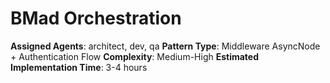 # BMad Orchestration
**Assigned Agents**: architect, dev, qa
**Pattern Type**: Middleware AsyncNode + Authentication Flow
**Complexity**: Medium-High
**Estimated Implementation Time**: 3-4 hours
